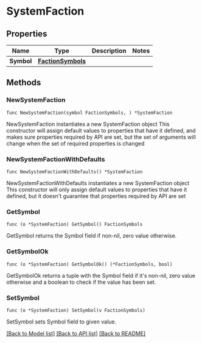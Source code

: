 # SystemFaction

## Properties

Name | Type | Description | Notes
------------ | ------------- | ------------- | -------------
**Symbol** | [**FactionSymbols**](FactionSymbols.md) |  | 

## Methods

### NewSystemFaction

`func NewSystemFaction(symbol FactionSymbols, ) *SystemFaction`

NewSystemFaction instantiates a new SystemFaction object
This constructor will assign default values to properties that have it defined,
and makes sure properties required by API are set, but the set of arguments
will change when the set of required properties is changed

### NewSystemFactionWithDefaults

`func NewSystemFactionWithDefaults() *SystemFaction`

NewSystemFactionWithDefaults instantiates a new SystemFaction object
This constructor will only assign default values to properties that have it defined,
but it doesn't guarantee that properties required by API are set

### GetSymbol

`func (o *SystemFaction) GetSymbol() FactionSymbols`

GetSymbol returns the Symbol field if non-nil, zero value otherwise.

### GetSymbolOk

`func (o *SystemFaction) GetSymbolOk() (*FactionSymbols, bool)`

GetSymbolOk returns a tuple with the Symbol field if it's non-nil, zero value otherwise
and a boolean to check if the value has been set.

### SetSymbol

`func (o *SystemFaction) SetSymbol(v FactionSymbols)`

SetSymbol sets Symbol field to given value.



[[Back to Model list]](../README.md#documentation-for-models) [[Back to API list]](../README.md#documentation-for-api-endpoints) [[Back to README]](../README.md)


